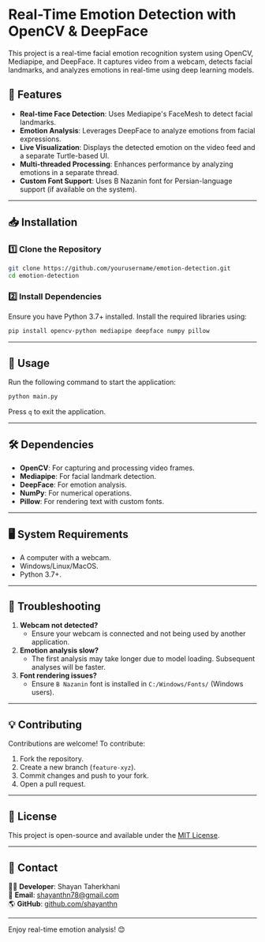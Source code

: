 # Real-Time Emotion Detection with OpenCV & DeepFace

This project is a real-time facial emotion recognition system using OpenCV, Mediapipe, and DeepFace. It captures video from a webcam, detects facial landmarks, and analyzes emotions in real-time using deep learning models.

## 📌 Features
- **Real-time Face Detection**: Uses Mediapipe's FaceMesh to detect facial landmarks.
- **Emotion Analysis**: Leverages DeepFace to analyze emotions from facial expressions.
- **Live Visualization**: Displays the detected emotion on the video feed and a separate Turtle-based UI.
- **Multi-threaded Processing**: Enhances performance by analyzing emotions in a separate thread.
- **Custom Font Support**: Uses B Nazanin font for Persian-language support (if available on the system).

---

## 📥 Installation
### 1️⃣ Clone the Repository
```bash
git clone https://github.com/yourusername/emotion-detection.git
cd emotion-detection
```

### 2️⃣ Install Dependencies
Ensure you have Python 3.7+ installed. Install the required libraries using:
```bash
pip install opencv-python mediapipe deepface numpy pillow
```

---

## 🚀 Usage
Run the following command to start the application:
```bash
python main.py
```
Press `q` to exit the application.

---

## 🛠️ Dependencies
- **OpenCV**: For capturing and processing video frames.
- **Mediapipe**: For facial landmark detection.
- **DeepFace**: For emotion analysis.
- **NumPy**: For numerical operations.
- **Pillow**: For rendering text with custom fonts.

---

## 🖥️ System Requirements
- A computer with a webcam.
- Windows/Linux/MacOS.
- Python 3.7+.

---

## 🔧 Troubleshooting
1. **Webcam not detected?**
   - Ensure your webcam is connected and not being used by another application.
2. **Emotion analysis slow?**
   - The first analysis may take longer due to model loading. Subsequent analyses will be faster.
3. **Font rendering issues?**
   - Ensure `B Nazanin` font is installed in `C:/Windows/Fonts/` (Windows users).

---

## 💡 Contributing
Contributions are welcome! To contribute:
1. Fork the repository.
2. Create a new branch (`feature-xyz`).
3. Commit changes and push to your fork.
4. Open a pull request.

---

## 📜 License
This project is open-source and available under the [MIT License](LICENSE).

---

## 📧 Contact
👨‍💻 **Developer**: Shayan Taherkhani  
📧 **Email**: shayanthn78@gmail.com  
🌎 **GitHub**: [github.com/shayanthn](https://github.com/shayanthn)

---

Enjoy real-time emotion analysis! 😊


